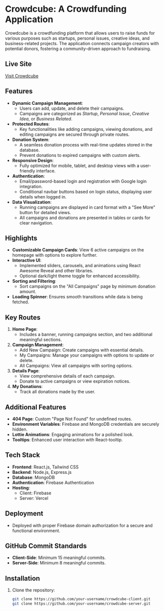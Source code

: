 # Crowdcube: A Crowdfunding Application

Crowdcube is a crowdfunding platform that allows users to raise funds for
various purposes such as startups, personal issues, creative ideas, and
business-related projects. The application connects campaign creators with
potential donors, fostering a community-driven approach to fundraising.

## Live Site

[Visit Crowdcube](https://assignment-10-10e8f.web.app/)

## Features

- **Dynamic Campaign Management**:
  - Users can add, update, and delete their campaigns.
  - Campaigns are categorized as _Startup_, _Personal Issue_, _Creative Idea_,
    or _Business Related_.
- **Protected Routes**:
  - Key functionalities like adding campaigns, viewing donations, and editing
    campaigns are secured through private routes.
- **Donation System**:
  - A seamless donation process with real-time updates stored in the database.
  - Prevent donations to expired campaigns with custom alerts.
- **Responsive Design**:
  - Fully optimized for mobile, tablet, and desktop views with a user-friendly
    interface.
- **Authentication**:
  - Email/password-based login and registration with Google login integration.
  - Conditional navbar buttons based on login status, displaying user details
    when logged in.
- **Data Visualization**:
  - Running campaigns are displayed in card format with a "See More" button for
    detailed views.
  - All campaigns and donations are presented in tables or cards for clear
    navigation.

## Highlights

- **Customizable Campaign Cards**: View 6 active campaigns on the homepage with
  options to explore further.
- **Interactive UI**:
  - Implemented sliders, carousels, and animations using React Awesome Reveal
    and other libraries.
  - Optional dark/light theme toggle for enhanced accessibility.
- **Sorting and Filtering**:
  - Sort campaigns on the "All Campaigns" page by minimum donation amount.
- **Loading Spinner**: Ensures smooth transitions while data is being fetched.

## Key Routes

1. **Home Page**:
   - Includes a banner, running campaigns section, and two additional meaningful
     sections.
2. **Campaign Management**:
   - Add New Campaign: Create campaigns with essential details.
   - My Campaigns: Manage your campaigns with options to update or delete.
   - All Campaigns: View all campaigns with sorting options.
3. **Details Page**:
   - View comprehensive details of each campaign.
   - Donate to active campaigns or view expiration notices.
4. **My Donations**:
   - Track all donations made by the user.

## Additional Features

- **404 Page**: Custom "Page Not Found" for undefined routes.
- **Environment Variables**: Firebase and MongoDB credentials are securely
  hidden.
- **Lottie Animations**: Engaging animations for a polished look.
- **Tooltips**: Enhanced user interaction with React-tooltip.

## Tech Stack

- **Frontend**: React.js, Tailwind CSS
- **Backend**: Node.js, Express.js
- **Database**: MongoDB
- **Authentication**: Firebase Authentication
- **Hosting**:
  - Client: Firebase
  - Server: Vercel

## Deployment

- Deployed with proper Firebase domain authorization for a secure and functional
  environment.

## GitHub Commit Standards

- **Client-Side**: Minimum 15 meaningful commits.
- **Server-Side**: Minimum 8 meaningful commits.

## Installation

1. Clone the repository:
   ```bash
   git clone https://github.com/your-username/crowdcube-client.git
   git clone https://github.com/your-username/crowdcube-server.git
   ```
